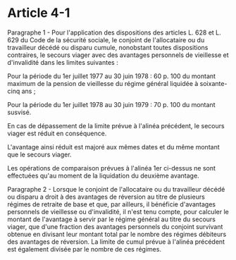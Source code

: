 # Article 4-1

Paragraphe 1 - Pour l'application des dispositions des articles L. 628 et L. 629 du Code de la sécurité sociale, le conjoint de l'allocataire ou du travailleur décédé ou disparu cumule, nonobstant toutes dispositions contraires, le secours viager avec des avantages personnels de vieillesse et d'invalidité dans les limites suivantes :

Pour la période du 1er juillet 1977 au 30 juin 1978 : 60 p. 100 du montant maximum de la pension de vieillesse du régime général liquidée à soixante-cinq ans ;

Pour la période du 1er juillet 1978 au 30 juin 1979 : 70 p. 100 du montant susvisé.

En cas de dépassement de la limite prévue à l'alinéa précédent, le secours viager est réduit en conséquence.

L'avantage ainsi réduit est majoré aux mêmes dates et du même montant que le secours viager.

Les opérations de comparaison prévues à l'alinéa 1er ci-dessus ne sont effectuées qu'au moment de la liquidation du deuxième avantage.

Paragraphe 2 - Lorsque le conjoint de l'allocataire ou du travailleur décédé ou disparu a droit à des avantages de réversion au titre de plusieurs régimes de retraite de base et que, par ailleurs, il bénéficie d'avantages personnels de vieillesse ou d'invalidité, il n'est tenu compte, pour calculer le montant de l'avantage à servir par le régime général au titre du secours viager, que d'une fraction des avantages personnels du conjoint survivant obtenue en divisant leur montant total par le nombre des régimes débiteurs des avantages de réversion. La limite de cumul prévue à l'alinéa précédent est également divisée par le nombre de ces régimes.

